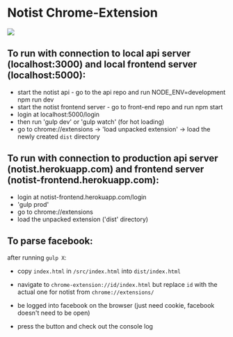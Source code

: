 # Notist Chrome-Extension
![](https://circleci.com/gh/Notist/browser-extension.svg?style=shield&circle-token=4cd817732842cf4b33de7affe2fc62e1505e02eb)

## To run with connection to local api server (localhost:3000) and local frontend server (localhost:5000):
* start the notist api - go to the api repo and run NODE_ENV=development npm run dev
* start the notist frontend server - go to front-end repo and run npm start
* login at localhost:5000/login
* then run 'gulp dev' or 'gulp watch' (for hot loading)
* go to chrome://extensions -> 'load unpacked extension' -> load the newly created `dist` directory

## To run with connection to production api server (notist.herokuapp.com) and frontend server (notist-frontend.herokuapp.com):
* login at notist-frontend.herokuapp.com/login
* 'gulp prod'
* go to chrome://extensions
* load the unpacked extension ('dist' directory)


## To parse facebook:

after running `gulp X`:

- copy `index.html` in `/src/index.html` into `dist/index.html`

- navigate to `chrome-extension://id/index.html` but replace `id` with the actual one for notist from `chrome://extensions/`

- be logged into facebook on the browser (just need cookie, facebook doesn't need to be open)

- press the button and check out the console log
